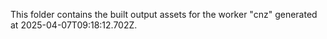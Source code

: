 This folder contains the built output assets for the worker "cnz" generated at 2025-04-07T09:18:12.702Z.

